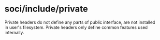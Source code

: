 # soci/include/private

Private headers do not define any parts of public interface,
are not installed in user's filesystem.
Private headers only define common features used internally.
